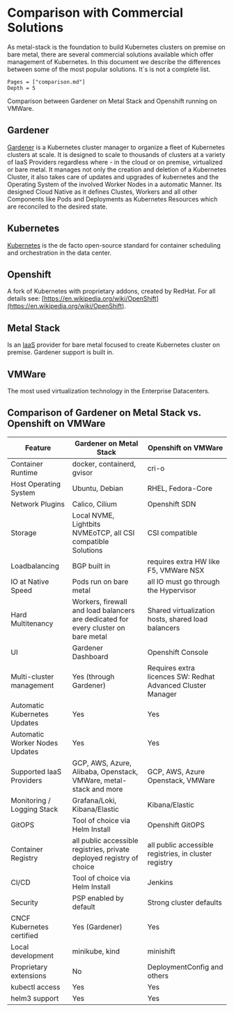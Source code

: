 # Comparison with Commercial Solutions

As metal-stack is the foundation to build Kubernetes clusters on premise on bare metal, there are several commercial solutions available which offer management of Kubernetes.
In this document we describe the differences between some of the most popular solutions. It´s is not a complete list.

```@contents
Pages = ["comparison.md"]
Depth = 5
```

Comparison between Gardener on Metal Stack and Openshift running on VMWare.

## Gardener

[Gardener](https://gardener.cloud) is a Kubernetes cluster manager to organize a fleet of Kubernetes clusters at scale. It is designed to scale to thousands of clusters at a variety of IaaS Providers regardless where - in the cloud or on premise, virtualized or bare metal.
It manages not only the creation and deletion of a Kubernetes Cluster, it also takes care of updates and upgrades of kubernetes and the Operating System of the involved Worker Nodes in a automatic Manner. Its designed Cloud Native as it defines Clustes, Workers and all other Components like Pods and Deployments as Kubernetes Resources which are reconciled to the desired state.

## Kubernetes

[Kubernetes](https://kubernetes.io) is the de facto open-source standard for container scheduling and orchestration in the data center.

## Openshift

A fork of Kubernetes with proprietary addons, created by RedHat. For all details see: [https://en.wikipedia.org/wiki/OpenShift](https://en.wikipedia.org/wiki/OpenShift).

## Metal Stack

Is an [IaaS](https://en.wikipedia.org/wiki/Infrastructure_as_a_service) provider for bare metal focused to create Kubernetes cluster on premise. Gardener support is built in.

## VMWare

The most used virtualization technology in the Enterprise Datacenters.

## Comparison of Gardener on Metal Stack vs. Openshift on VMWare

| Feature                        | Gardener on Metal Stack                                                            | Openshift on VMWare                                         |
|--------------------------------|------------------------------------------------------------------------------------|-------------------------------------------------------------|
| Container Runtime              | docker, containerd, gvisor                                                         | cri-o                                                       |
| Host Operating System          | Ubuntu, Debian                                                                     | RHEL, Fedora-Core                                           |
| Network Plugins                | Calico, Cilium                                                                     | Openshift SDN                                               |
| Storage                        | Local NVME, Lightbits NVMEoTCP, all CSI compatible Solutions                       | CSI compatible                                              |
| Loadbalancing                  | BGP built in                                                                       | requires extra HW like F5, VMWare NSX                       |
| IO at Native Speed             | Pods run on bare metal                                                             | all IO must go through the Hypervisor                       |
| Hard Multitenancy              | Workers, firewall and load balancers are dedicated for every cluster on bare metal | Shared virtualization hosts, shared load balancers          |
| UI                             | Gardener Dashboard                                                                 | Openshift Console                                           |
| Multi-cluster management       | Yes (through Gardener)                                                             | Requires extra licences SW: Redhat Advanced Cluster Manager |
| Automatic Kubernetes Updates   | Yes                                                                                | Yes                                                         |
| Automatic Worker Nodes Updates | Yes                                                                                | Yes                                                         |
| Supported IaaS Providers       | GCP, AWS, Azure, Alibaba, Openstack, VMWare, metal-stack and more                  | GCP, AWS, Azure Openstack, VMWare                           |
| Monitoring / Logging Stack     | Grafana/Loki, Kibana/Elastic                                                       | Kibana/Elastic                                              |
| GitOPS                         | Tool of choice via Helm Install                                                    | Openshift GitOPS                                            |
| Container Registry             | all public accessible registries, private deployed registry of choice              | all public accessible registries, in cluster registry       |
| CI/CD                          | Tool of choice via Helm Install                                                    | Jenkins                                                     |
| Security                       | PSP enabled by default                                                             | Strong cluster defaults                                     |
| CNCF Kubernetes certified      | Yes (Gardener)                                                                     | Yes                                                         |
| Local development              | minikube, kind                                                                     | minishift                                                   |
| Proprietary extensions         | No                                                                                 | DeploymentConfig and others                                 |
| kubectl access                 | Yes                                                                                | Yes                                                         |
| helm3 support                  | Yes                                                                                | Yes                                                         |
